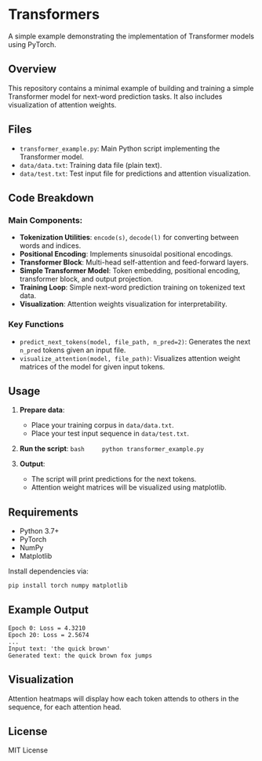 # Transformers

A simple example demonstrating the implementation of Transformer models
using PyTorch.

## Overview

This repository contains a minimal example of building and training a
simple Transformer model for next-word prediction tasks. It also
includes visualization of attention weights.

## Files

-   `transformer_example.py`: Main Python script implementing the
    Transformer model.
-   `data/data.txt`: Training data file (plain text).
-   `data/test.txt`: Test input file for predictions and attention
    visualization.

## Code Breakdown

### Main Components:

-   **Tokenization Utilities**: `encode(s)`, `decode(l)` for converting
    between words and indices.
-   **Positional Encoding**: Implements sinusoidal positional encodings.
-   **Transformer Block**: Multi-head self-attention and feed-forward
    layers.
-   **Simple Transformer Model**: Token embedding, positional encoding,
    transformer block, and output projection.
-   **Training Loop**: Simple next-word prediction training on tokenized
    text data.
-   **Visualization**: Attention weights visualization for
    interpretability.

### Key Functions

-   `predict_next_tokens(model, file_path, n_pred=2)`: Generates the
    next `n_pred` tokens given an input file.
-   `visualize_attention(model, file_path)`: Visualizes attention weight
    matrices of the model for given input tokens.

## Usage

1.  **Prepare data**:

    -   Place your training corpus in `data/data.txt`.
    -   Place your test input sequence in `data/test.txt`.

2.  **Run the script**: `bash     python transformer_example.py`

3.  **Output**:

    -   The script will print predictions for the next tokens.
    -   Attention weight matrices will be visualized using matplotlib.

## Requirements

-   Python 3.7+
-   PyTorch
-   NumPy
-   Matplotlib

Install dependencies via:

``` bash
pip install torch numpy matplotlib
```

## Example Output

    Epoch 0: Loss = 4.3210
    Epoch 20: Loss = 2.5674
    ...
    Input text: 'the quick brown'
    Generated text: the quick brown fox jumps

## Visualization

Attention heatmaps will display how each token attends to others in the
sequence, for each attention head.

## License

MIT License
